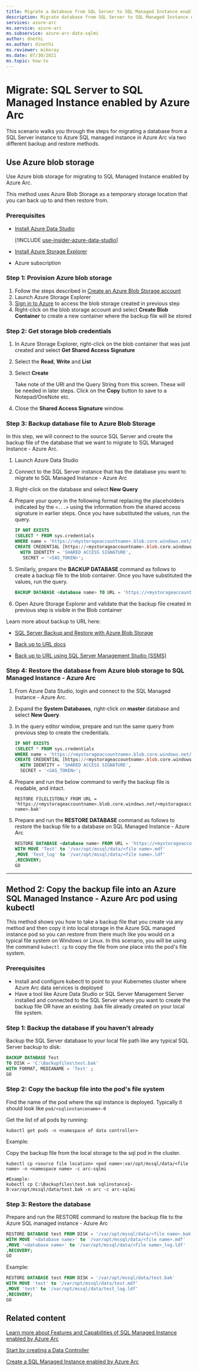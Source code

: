 ```yaml
---
title: Migrate a database from SQL Server to SQL Managed Instance enabled by Azure Arc
description: Migrate database from SQL Server to SQL Managed Instance enabled by Azure Arc
services: azure-arc
ms.service: azure-arc
ms.subservice: azure-arc-data-sqlmi
author: dnethi
ms.author: dinethi
ms.reviewer: mikeray
ms.date: 07/30/2021
ms.topic: how-to
---
```


# Migrate: SQL Server to SQL Managed Instance enabled by Azure Arc

This scenario walks you through the steps for migrating a database from a SQL Server instance to Azure SQL managed instance in Azure Arc via two different backup and restore methods.


## Use Azure blob storage

Use Azure blob storage for migrating to SQL Managed Instance enabled by Azure Arc.

This method uses Azure Blob Storage as a temporary storage location that you can back up to and then restore from.

### Prerequisites

- [Install Azure Data Studio](install-client-tools.md)

   [!INCLUDE [use-insider-azure-data-studio](includes/use-insider-azure-data-studio.md)]

- [Install Azure Storage Explorer](https://azure.microsoft.com/features/storage-explorer/)
- Azure subscription



### Step 1: Provision Azure blob storage

1. Follow the steps described in [Create an Azure Blob Storage account](../../storage/common/storage-account-create.md?tabs=azure-portal)
1. Launch Azure Storage Explorer
1. [Sign in to Azure](../../vs-azure-tools-storage-manage-with-storage-explorer.md?tabs=windows#sign-in-to-azure) to access the blob storage created in previous step
1. Right-click on the blob storage account and select **Create Blob Container** to create a new container where the backup file will be stored

### Step 2: Get storage blob credentials

1. In Azure Storage Explorer, right-click on the blob container that was just created and select **Get Shared Access Signature**

1. Select the **Read**, **Write** and **List**

1. Select **Create**

   Take note of the URI and the Query String from this screen. These will be needed in later steps. Click on the **Copy** button to save to a Notepad/OneNote etc.

1. Close the **Shared Access Signature** window.

### Step 3: Backup database file to Azure Blob Storage

In this step, we will connect to the source SQL Server and create the backup file of the database that we want to migrate to SQL Managed Instance - Azure Arc.

1. Launch Azure Data Studio
1. Connect to the SQL Server instance that has the database you want to migrate to SQL Managed Instance - Azure Arc
1. Right-click on the database and select **New Query**
1. Prepare your query in the following format replacing the placeholders indicated by the `<...>` using the information from the shared access signature in earlier steps.  Once you have substituted the values, run the query.

   ```sql
   IF NOT EXISTS  
   (SELECT * FROM sys.credentials
   WHERE name = 'https://<mystorageaccountname>.blob.core.windows.net/<mystorageaccountcontainername>')  
   CREATE CREDENTIAL [https://<mystorageaccountname>.blob.core.windows.net/<mystorageaccountcontainername>]
     WITH IDENTITY = 'SHARED ACCESS SIGNATURE',  
      SECRET = '<SAS_TOKEN>';  
   ```

1. Similarly, prepare the **BACKUP DATABASE** command as follows to create a backup file to the blob container.  Once you have substituted the values, run the query.

   ```sql
   BACKUP DATABASE <database name> TO URL = 'https://<mystorageaccountname>.blob.core.windows.net/<mystorageaccountcontainername>/<file name>.bak'
   ```

1. Open Azure Storage Explorer and validate that the backup file created in previous step is visible in the Blob container

Learn more about backup to URL here:

- [SQL Server Backup and Restore with Azure Blob Storage](/sql/relational-databases/backup-restore/sql-server-backup-and-restore-with-microsoft-azure-blob-storage-service)

- [Back up to URL docs](/sql/relational-databases/backup-restore/sql-server-backup-to-url)

- [Back up to URL using SQL Server Management Studio (SSMS)](/sql/relational-databases/tutorial-sql-server-backup-and-restore-to-azure-blob-storage-service)


### Step 4: Restore the database from Azure blob storage to SQL Managed Instance - Azure Arc

1. From Azure Data Studio, login and connect to the SQL Managed Instance - Azure Arc.
1. Expand the **System Databases**, right-click on **master** database and select **New Query**.
1. In the query editor window, prepare and run the same query from previous step to create the credentials.

   ```sql
   IF NOT EXISTS  
   (SELECT * FROM sys.credentials
   WHERE name = 'https://<mystorageaccountname>.blob.core.windows.net/<mystorageaccountcontainername>')  
   CREATE CREDENTIAL [https://<mystorageaccountname>.blob.core.windows.net/<mystorageaccountcontainername>]
     WITH IDENTITY = 'SHARED ACCESS SIGNATURE',  
     SECRET = '<SAS_TOKEN>';  
   ```

1. Prepare and run the below command to verify the backup file is readable, and intact.

   ```console
   RESTORE FILELISTONLY FROM URL = 'https://<mystorageaccountname>.blob.core.windows.net/<mystorageaccountcontainername>/<file name>.bak'
   ```

1. Prepare and run the **RESTORE DATABASE** command as follows to restore the backup file to a database on SQL Managed Instance - Azure Arc

   ```sql
   RESTORE DATABASE <database name> FROM URL = 'https://<mystorageaccountname>.blob.core.windows.net/<mystorageaccountcontainername>/<file name>.bak'
   WITH MOVE 'Test' to '/var/opt/mssql/data/<file name>.mdf'
   ,MOVE 'Test_log' to '/var/opt/mssql/data/<file name>.ldf'
   ,RECOVERY;  
   GO
   ```

-------

## Method 2: Copy the backup file into an Azure SQL Managed Instance - Azure Arc pod using kubectl

This method shows you how to take a backup file that you create via any method and then copy it into local storage in the Azure SQL managed instance pod so you can restore from there much like you would on a typical file system on Windows or Linux. In this scenario, you will be using the command `kubectl cp` to copy the file from one place into the pod's file system.

### Prerequisites

- Install and configure kubectl to point to your Kubernetes cluster where Azure Arc data services is deployed
- Have a tool like Azure Data Studio or SQL Server Management Server installed and connected to the SQL Server where you want to create the backup file OR have an existing .bak file already created on your local file system.

### Step 1: Backup the database if you haven't already

Backup the SQL Server database to your local file path like any typical SQL Server backup to disk:

```sql
BACKUP DATABASE Test
TO DISK = 'C:\Backupfiles\test.bak'
WITH FORMAT, MEDIANAME = 'Test' ;
GO
```

### Step 2: Copy the backup file into the pod's file system

Find the name of the pod where the sql instance is deployed. Typically it should look like `pod/<sqlinstancename>-0`

Get the list of all pods by running:

```console
kubectl get pods -n <namespace of data controller>
```

Example:

Copy the backup file from the local storage to the sql pod in the cluster.

```console
kubectl cp <source file location> <pod name>:var/opt/mssql/data/<file name> -n <namespace name> -c arc-sqlmi

#Example:
kubectl cp C:\Backupfiles\test.bak sqlinstance1-0:var/opt/mssql/data/test.bak -n arc -c arc-sqlmi
```

### Step 3: Restore the database

Prepare and run the RESTORE command to restore the backup file to the Azure SQL managed instance - Azure Arc

```sql
RESTORE DATABASE test FROM DISK = '/var/opt/mssql/data/<file name>.bak'
WITH MOVE '<database name>' to '/var/opt/mssql/data/<file name>.mdf'  
,MOVE '<database name>' to '/var/opt/mssql/data/<file name>_log.ldf'  
,RECOVERY;  
GO
```

Example:

```sql
RESTORE DATABASE test FROM DISK = '/var/opt/mssql/data/test.bak'
WITH MOVE 'test' to '/var/opt/mssql/data/test.mdf'  
,MOVE 'test' to '/var/opt/mssql/data/test_log.ldf'  
,RECOVERY;  
GO
```

## Related content

[Learn more about Features and Capabilities of SQL Managed Instance enabled by Azure Arc](managed-instance-features.md)

[Start by creating a Data Controller](create-data-controller-indirect-cli.md)

[Create a SQL Managed Instance enabled by Azure Arc](create-sql-managed-instance.md)
